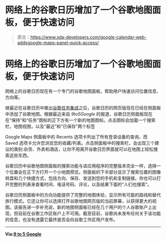 # 网络上的谷歌日历增加了一个谷歌地图面板，便于快速访问

> 原文：<https://www.xda-developers.com/google-calendar-web-addsgoogle-maps-panel-quick-access/>

# 网络上的谷歌日历增加了一个谷歌地图面板，便于快速访问

网络上的谷歌日历现在有一个专门的谷歌地图面板，帮助用户快速访问位置信息、方向等。

继最近在谷歌日历中推出[谷歌任务集成](https://www.xda-developers.com/google-calendar-integration-tasks-more-widely-available/)之后，谷歌日历的网页版现在已经在侧面板中添加了谷歌地图。根据最近来自 *9to5Google* 的报道，谷歌日历侧面板现在在“保持”和“任务”图标的正下方有一个新的地图图标。点击图标会加载一个搜索栏，地图视图，以及“最近”和“已保存”两个标签

Google Maps 侧面板中的 Recents 选项卡列出了所有登录设备的查询，而 Saved 选项卡允许您浏览您的收藏/列表。点击侧面板中的搜索栏，会出现三个建议的类别:杂货、外卖和酒店，让你不用离开谷歌日历界面就可以在地图上轻松搜索这些东西。

谷歌日历中谷歌地图侧面板的搜索功能与该应用程序的完整版本完全一样，选择一个位置会在正下方打开一个小地图预览。侧面板的下半部分显示了搜索位置的图像转盘和几个快捷方式，包括方向、保存、发送到您的手机和复制链接。你也可以打开完整的列表来查看时间、电话号码、评论，以及结果下面的“人们也搜索”。

谷歌日历侧面板中的方向功能提供了完整的地图体验，显示所有可能的路线和替代旅行模式。它还让你可以选择打开谷歌地图网页版的当前屏幕，以获得更大的视图。该报告进一步补充说，新的地图侧面板已经在几个用户的个人谷歌账户上出现，但目前在谷歌工作区账户上不可用。截至目前，谷歌尚未发布任何关于该功能的信息，也没有透露它最终是否会向谷歌工作区用户发布。

* * *

**Via:[9 to 5 Google](https://9to5google.com/2020/10/12/google-calendar-maps-add-on/)**